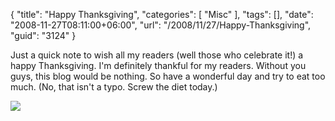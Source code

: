 {
	"title": "Happy Thanksgiving",
	"categories": [
		"Misc"
	],
	"tags": [],
	"date": "2008-11-27T08:11:00+06:00",
	"url": "/2008/11/27/Happy-Thanksgiving",
	"guid": "3124"
}

Just a quick note to wish all my readers (well those who celebrate it!) a happy Thanksgiving. I'm definitely thankful for my readers. Without you guys, this blog would be nothing. So have a wonderful day and try to eat too much. (No, that isn't a typo. Screw the diet today.)

<img src="http://static.raymondcamden.com/images//StarWarsThanksgiving.jpg">